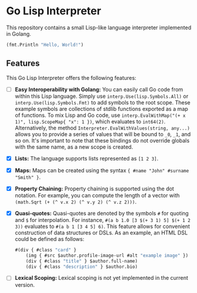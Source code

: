 # Go Lisp Interpreter

This repository contains a small Lisp-like language interpreter implemented in Golang.

```lisp
(fmt.Println "Hello, World!")
```

## Features

This Go Lisp Interpreter offers the following features:

- [ ] **Easy Interoperability with Golang:** You can easily call Go code from within this Lisp language. Simply use `interp.Use(lisp.Symbols.All)` or `interp.Use(lisp.Symbols.Fmt)` to add symbols to the root scope. These example symbols are collections of stdlib functions exported as a map of functions. To mix Lisp and Go code, use `interp.EvalWithMap("(+ x 1)", lisp.ScopeMap{ "x": 1 })`, which evaluates to `int64(2)`. Alternatively, the method `Interpreter.EvalWithValues(string, any...)` allows you to provide a series of values that will be bound to `_0`, `_1`, and so on. It's important to note that these bindings do not override globals with the same name, as a new scope is created.

- [x] **Lists:** The language supports lists represented as `[1 2 3]`.

- [x] **Maps:** Maps can be created using the syntax `{ #name "John" #surname "Smith" }`.

- [x] **Property Chaining:** Property chaining is supported using the dot notation. For example, you can compute the length of a vector with `(math.Sqrt (+ (^ v.x 2) (^ v.y 2) (^ v.z 2)))`.

- [x] **Quasi-quotes:** Quasi-quotes are denoted by the symbols `#` for quoting and `$` for interpolation. For instance, `#(a b 1.0 [3 $(+ 3 1) 5] $(+ 1 2 3))` evaluates to `#(a b 1 [3 4 5] 6)`. This feature allows for convenient construction of data structures or DSLs. As an example, an HTML DSL could be defined as follows:

    ```lisp
    #(div { #class "card" }
        (img { #src $author.profile-image-url #alt "example image" })
        (div { #class "title" } $author.full-name)
        (div { #class "description" } $author.bio)  
    ```  

- [ ] **Lexical Scoping:** Lexical scoping is not yet implemented in the current version.

